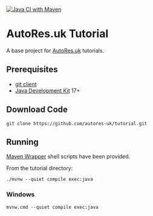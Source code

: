 [![Java CI with Maven](https://github.com/autores-uk/tutorial/actions/workflows/maven.yml/badge.svg)](https://github.com/autores-uk/tutorial/actions/workflows/maven.yml)

# AutoRes.uk Tutorial

A base project for [AutoRes.uk](https://autores.uk) tutorials.

## Prerequisites

 - [git client](https://git-scm.com/downloads)
 - [Java Development Kit](https://whichjdk.com/) 17+

## Download Code

```shell
git clone https://github.com/autores-uk/tutorial.git
```

## Running

[Maven Wrapper](https://maven.apache.org/wrapper/) shell scripts have been provided.

From the tutorial directory:

```shell
./mvnw --quiet compile exec:java
```

### Windows

```shell
mvnw.cmd --quiet compile exec:java
```
